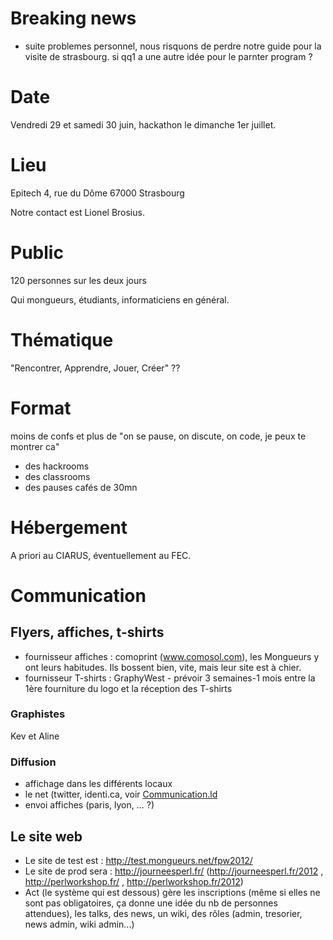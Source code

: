 # Breaking news

* suite problemes personnel, nous risquons de perdre notre guide pour la visite de strasbourg. si qq1 a une autre idée pour le parnter program ?

# Date

Vendredi 29 et samedi 30 juin, hackathon le dimanche 1er juillet.

# Lieu

Epitech
4, rue du Dôme
67000 Strasbourg

Notre contact est Lionel Brosius.

# Public

120 personnes sur les deux jours

Qui mongueurs, étudiants, informaticiens en général.

# Thématique

"Rencontrer, Apprendre, Jouer, Créer" ??

# Format

moins de confs et plus de "on se pause, on discute, on code, je peux te montrer ca" 
- des hackrooms 
- des classrooms 
- des pauses cafés de 30mn 

# Hébergement

A priori au CIARUS, éventuellement au FEC.

# Communication


## Flyers, affiches, t-shirts

 * fournisseur affiches : comoprint (www.comosol.com), les Mongueurs y ont leurs habitudes. Ils bossent bien, vite, mais leur site est à chier.
 * fournisseur T-shirts : GraphyWest - prévoir 3 semaines-1 mois entre la 1ère fourniture du logo et la réception des T-shirts


### Graphistes

Kev et Aline

### Diffusion

 * affichage dans les différents locaux
 * le net (twitter, identi.ca, voir [Communication.ld](Communication.md)
 * envoi affiches (paris, lyon, ... ?) 


## Le site web

 * Le site de test est : http://test.mongueurs.net/fpw2012/
 * Le site de prod sera : http://journeesperl.fr/ (http://journeesperl.fr/2012 , http://perlworkshop.fr/ , http://perlworkshop.fr/2012)
 * Act (le système qui est dessous) gère les inscriptions (même si elles ne sont pas obligatoires, ça donne une idée du nb de personnes attendues), les talks, des news, un wiki, des rôles (admin, tresorier, news admin, wiki admin...)
